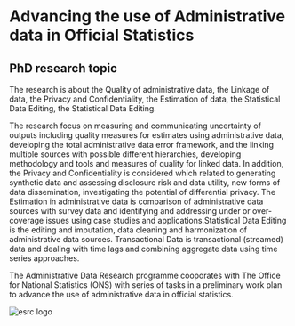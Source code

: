 # Advancing the use of Administrative data in Official Statistics
## PhD research topic

The research is about the Quality of administrative data, the Linkage of data, the Privacy and Confidentiality, the Estimation
of data, the Statistical Data Editing, the Statistical Data Editing. 

The research focus on measuring and communicating uncertainty of outputs including quality measures for estimates using administrative data, developing the total administrative data error framework, and the linking multiple sources with possible different hierarchies, developing methodology and tools and measures of quality for linked data. In addition, the Privacy and Confidentiality is considered which related to generating synthetic data and assessing disclosure risk and data utility, new forms of data dissemination, investigating the potential of differential privacy. The Estimation in administrative data is comparison of administrative data sources with survey data and identifying and addressing under or over-coverage issues using case studies and applications.Statistical Data Editing is the editing and imputation, data cleaning and harmonization of administrative data sources. Transactional Data is transactional (streamed) data and dealing with time lags and combining aggregate data using time series approaches.

The Administrative Data Research programme cooporates with The Office for National Statistics (ONS) with series of tasks in
a preliminary work plan to advance the use of administrative data in official statistics. 


![esrc logo](https://user-images.githubusercontent.com/55794712/68042403-b3b3a900-fcca-11e9-94a7-a857dbdce759.png)
